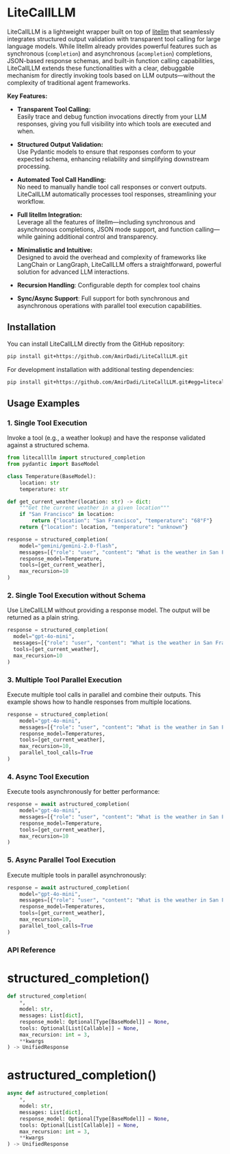 # LiteCallLLM

LiteCallLLM is a lightweight wrapper built on top of [litellm](https://github.com/BerriAI/litellm) that seamlessly integrates structured output validation with transparent tool calling for large language models. While litellm already provides powerful features such as synchronous (`completion`) and asynchronous (`acompletion`) completions, JSON-based response schemas, and built-in function calling capabilities, LiteCallLLM extends these functionalities with a clear, debuggable mechanism for directly invoking tools based on LLM outputs—without the complexity of traditional agent frameworks.

**Key Features:**

- **Transparent Tool Calling:**  
  Easily trace and debug function invocations directly from your LLM responses, giving you full visibility into which tools are executed and when.

- **Structured Output Validation:**  
  Use Pydantic models to ensure that responses conform to your expected schema, enhancing reliability and simplifying downstream processing.

- **Automated Tool Call Handling:**  
  No need to manually handle tool call responses or convert outputs. LiteCallLLM automatically processes tool responses, streamlining your workflow.

- **Full litellm Integration:**  
  Leverage all the features of litellm—including synchronous and asynchronous completions, JSON mode support, and function calling—while gaining additional control and transparency.

- **Minimalistic and Intuitive:**  
  Designed to avoid the overhead and complexity of frameworks like LangChain or LangGraph, LiteCallLLM offers a straightforward, powerful solution for advanced LLM interactions.
- **Recursion Handling**: 
  Configurable depth for complex tool chains
- **Sync/Async Support**:
  Full support for both synchronous and asynchronous operations with parallel tool execution capabilities.

## Installation

You can install LiteCallLLM directly from the GitHub repository:

```bash
pip install git+https://github.com/AmirDadi/LiteCallLLM.git
```

For development installation with additional testing dependencies:

```bash
pip install git+https://github.com/AmirDadi/LiteCallLLM.git#egg=litecallllm[dev]
```

## Usage Examples

### 1. Single Tool Execution

Invoke a tool (e.g., a weather lookup) and have the response validated against a structured schema.

```python
from litecallllm import structured_completion
from pydantic import BaseModel

class Temperature(BaseModel):
    location: str
    temperature: str

def get_current_weather(location: str) -> dict:
    """Get the current weather in a given location"""
    if "San Francisco" in location:
        return {"location": "San Francisco", "temperature": "68°F"}
    return {"location": location, "temperature": "unknown"}

response = structured_completion(
    model="gemini/gemini-2.0-flash",
    messages=[{"role": "user", "content": "What is the weather in San Francisco?"}],
    response_model=Temperature,
    tools=[get_current_weather],
    max_recursion=10
)
```
### 2. Single Tool Execution without Schema
Use LiteCallLLM without providing a response model. The output will be returned as a plain string.

```python
response = structured_completion(
  model="gpt-4o-mini",
  messages=[{"role": "user", "content": "What is the weather in San Francisco?"}],
  tools=[get_current_weather],
  max_recursion=10
)
```

### 3. Multiple Tool Parallel Execution
Execute multiple tool calls in parallel and combine their outputs. This example shows how to handle responses from multiple locations.
```python
response = structured_completion(
    model="gpt-4o-mini",
    messages=[{"role": "user", "content": "What is the weather in San Francisco and New York?"}],
    response_model=Temperatures,
    tools=[get_current_weather],
    max_recursion=10,
    parallel_tool_calls=True
)
```

### 4. Async Tool Execution
Execute tools asynchronously for better performance:

```python
response = await astructured_completion(
    model="gpt-4o-mini",
    messages=[{"role": "user", "content": "What is the weather in San Francisco?"}],
    response_model=Temperature,
    tools=[get_current_weather],
    max_recursion=10
)
```

### 5. Async Parallel Tool Execution
Execute multiple tools in parallel asynchronously:

```python
response = await astructured_completion(
    model="gpt-4o-mini",
    messages=[{"role": "user", "content": "What is the weather in San Francisco and New York?"}],
    response_model=Temperatures,
    tools=[get_current_weather],
    max_recursion=10,
    parallel_tool_calls=True
)
```

### API Reference
# structured_completion()
```python
def structured_completion(
    *,
    model: str,
    messages: List[dict],
    response_model: Optional[Type[BaseModel]] = None,
    tools: Optional[List[Callable]] = None,
    max_recursion: int = 3,
    **kwargs
) -> UnifiedResponse
```

# astructured_completion()
```python
async def astructured_completion(
    *,
    model: str,
    messages: List[dict],
    response_model: Optional[Type[BaseModel]] = None,
    tools: Optional[List[Callable]] = None,
    max_recursion: int = 3,
    **kwargs
) -> UnifiedResponse
```